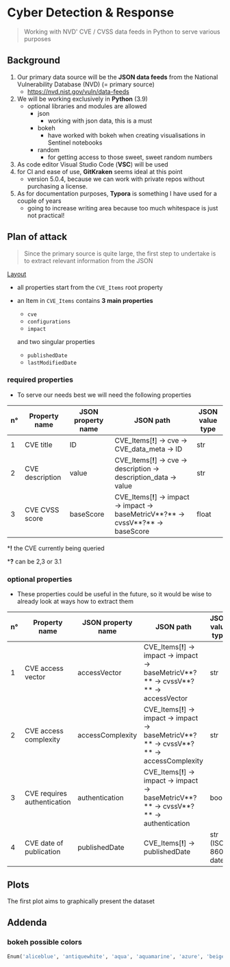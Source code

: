 # Cyber Detection & Response
>  Working with NVD' CVE / CVSS data feeds in Python to serve various purposes

## Background

1. Our primary data source will be the **JSON data feeds** from the National Vulnerability Database (NVD) (= primary source)
   * https://nvd.nist.gov/vuln/data-feeds
2. We will be working exclusively in **Python** (3.9)
   * optional libraries and modules are allowed
     * json
       * working with json data, this is a must
     * bokeh
       * have worked with bokeh when creating visualisations in Sentinel notebooks 
     * random
       * for getting access to those sweet, sweet random numbers
3. As code editor Visual Studio Code (**VSC**) will be used
4. for CI and ease of use, **GitKraken** seems ideal at this point
   * version 5.0.4, because we can work with private repos without purchasing a license.
5. As for documentation purposes, **Typora** is something I have used for a couple of years
   * going to increase writing area because too much whitespace is just not practical!

## Plan of attack

> Since the primary source is quite large, the first step to undertake is to extract relevant information from the JSON

<u>Layout</u>

* all properties start from the `CVE_Items` root property

* an Item in `CVE_Items` contains **3 main properties** 

  * `cve`
  * `configurations`
  * `impact`

  and two singular properties

  * `publishedDate`
  * `lastModifiedDate`



### required properties

* To serve our needs best we will need the following properties

| n°   | Property name   | JSON property name | JSON path                                                    | JSON value type |
| ---- | --------------- | ------------------ | ------------------------------------------------------------ | --------------- |
| 1    | CVE title       | ID                 | CVE_Items[**!**] -> cve -> CVE_data_meta -> ID               | str             |
| 2    | CVE description | value              | CVE_Items[**!**] -> cve -> description -> description_data -> value | str             |
| 3    | CVE CVSS score  | baseScore          | CVE_Items[**!**] -> impact -> impact -> baseMetricV**?** -> cvssV**?** -> baseScore | float           |

\***!** the CVE currently being queried

\***?** can be 2,3 or 3.1

### optional properties

* These properties could be useful in the future, so it would be wise to already look at ways how to extract them

| n°   | Property name               | JSON property name | JSON path                                                    | JSON value type     |
| ---- | --------------------------- | ------------------ | ------------------------------------------------------------ | ------------------- |
| 1    | CVE access vector           | accessVector       | CVE_Items[**!**] -> impact -> impact -> baseMetricV**?** -> cvssV**?** -> accessVector | str                 |
| 2    | CVE access complexity       | accessComplexity   | CVE_Items[**!**] -> impact -> impact -> baseMetricV**?** -> cvssV**?** -> accessComplexity | str                 |
| 3    | CVE requires authentication | authentication     | CVE_Items[**!**] -> impact -> impact -> baseMetricV**?** -> cvssV**?** -> authentication | bool                |
| 4    | CVE date of publication     | publishedDate      | CVE_Items[**!**] -> publishedDate                            | str (ISO 8601 date) |

## Plots

The first plot aims to graphically present the dataset 

## Addenda

### bokeh possible colors

```python
Enum('aliceblue', 'antiquewhite', 'aqua', 'aquamarine', 'azure', 'beige', 'bisque', 'black', 'blanchedalmond', 'blue', 'blueviolet', 'brown', 'burlywood', 'cadetblue', 'chartreuse', 'chocolate', 'coral', 'cornflowerblue', 'cornsilk', 'crimson', 'cyan', 'darkblue', 'darkcyan', 'darkgoldenrod', 'darkgray', 'darkgreen', 'darkgrey', 'darkkhaki', 'darkmagenta', 'darkolivegreen', 'darkorange', 'darkorchid', 'darkred', 'darksalmon', 'darkseagreen', 'darkslateblue', 'darkslategray', 'darkslategrey', 'darkturquoise', 'darkviolet', 'deeppink', 'deepskyblue', 'dimgray', 'dimgrey', 'dodgerblue', 'firebrick', 'floralwhite', 'forestgreen', 'fuchsia', 'gainsboro', 'ghostwhite', 'gold', 'goldenrod', 'gray', 'green', 'greenyellow', 'grey', 'honeydew', 'hotpink', 'indianred', 'indigo', 'ivory', 'khaki', 'lavender', 'lavenderblush', 'lawngreen', 'lemonchiffon', 'lightblue', 'lightcoral', 'lightcyan', 'lightgoldenrodyellow', 'lightgray', 'lightgreen', 'lightgrey', 'lightpink', 'lightsalmon', 'lightseagreen', 'lightskyblue', 'lightslategray', 'lightslategrey', 'lightsteelblue', 'lightyellow', 'lime', 'limegreen', 'linen', 'magenta', 'maroon', 'mediumaquamarine', 'mediumblue', 'mediumorchid', 'mediumpurple', 'mediumseagreen', 'mediumslateblue', 'mediumspringgreen', 'mediumturquoise', 'mediumvioletred', 'midnightblue', 'mintcream', 'mistyrose', 'moccasin', 'navajowhite', 'navy', 'oldlace', 'olive', 'olivedrab', 'orange', 'orangered', 'orchid', 'palegoldenrod', 'palegreen', 'paleturquoise', 'palevioletred', 'papayawhip', 'peachpuff', 'peru', 'pink', 'plum', 'powderblue', 'purple', 'red', 'rosybrown', 'royalblue', 'saddlebrown', 'salmon', 'sandybrown', 'seagreen', 'seashell', 'sienna', 'silver', 'skyblue', 'slateblue', 'slategray', 'slategrey', 'snow', 'springgreen', 'steelblue', 'tan', 'teal', 'thistle', 'tomato', 'turquoise', 'violet', 'wheat', 'white', 'whitesmoke', 'yellow', 'yellowgreen')
```

